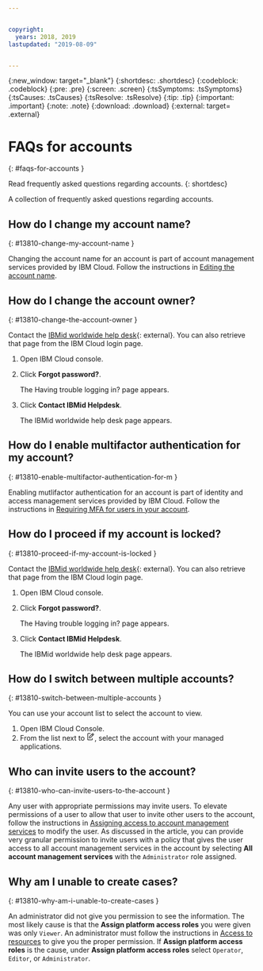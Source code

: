 ```yaml
---


copyright:
  years: 2018, 2019
lastupdated: "2019-08-09"


---
```


{:new_window: target="_blank"} 
{:shortdesc: .shortdesc} 
{:codeblock: .codeblock} 
{:pre: .pre} 
{:screen: .screen} 
{:tsSymptoms: .tsSymptoms} 
{:tsCauses: .tsCauses} 
{:tsResolve: .tsResolve} 
{:tip: .tip} 
{:important: .important} 
{:note: .note} 
{:download: .download} 
{:external: target= .external} 

# FAQs for accounts
{: #faqs-for-accounts } 

Read frequently asked questions regarding accounts.
{: shortdesc} 

A collection of frequently asked questions regarding accounts.

## How do I change my account name?
{: #13810-change-my-account-name } 

Changing the account name for an account is part of account management
services provided by IBM Cloud. Follow the instructions in [Editing the
account
name](/docs/account?topic=account-account_settings#change-acct-name).

## How do I change the account owner?
{: #13810-change-the-account-owner } 

Contact the [IBMid worldwide help
desk](https://www.ibm.com/ibmid/myibm/help/us/helpdesk.html){: external}. You can
also retrieve that page from the IBM Cloud login page.

1.  Open IBM Cloud console.

2.  Click **Forgot password?**.
    
    The Having trouble logging in? page appears.

3.  Click **Contact IBMid Helpdesk**.
    
    The IBMid worldwide help desk page appears.

## How do I enable multifactor authentication for my account?
{: #13810-enable-multifactor-authentication-for-m } 

Enabling mutlifactor authentication for an account is part of identity
and access management services provided by IBM Cloud. Follow the
instructions in [Requiring MFA for users in your
account](/docs/iam?topic=iam-enablemfa#enablemfa).

## How do I proceed if my account is locked?
{: #13810-proceed-if-my-account-is-locked } 

Contact the [IBMid worldwide help
desk](https://www.ibm.com/ibmid/myibm/help/us/helpdesk.html){: external}. You can
also retrieve that page from the IBM Cloud login page.

1.  Open IBM Cloud console.

2.  Click **Forgot password?**.
    
    The Having trouble logging in? page appears.

3.  Click **Contact IBMid Helpdesk**.
    
    The IBMid worldwide help desk page appears.

## How do I switch between multiple accounts?
{: #13810-switch-between-multiple-accounts } 

You can use your account list to select the account to view.

1.  Open IBM Cloud Console.
2.  From the list next to <svg aria-label="pencil with paper"
    alt="pencil with paper" viewBox="0 0 32 32" width="16"
    height="16"><path d="M22 22v6H6V4h10V2H6a2 2 0 0 0-2 2v24a2 2 0 0
    0 2 2h16a2 2 0 0 0 2-2v-6z"/><path d="M29.537 5.76L26.24
    2.463a1.58 1.58 0 0 0-2.236 0L10 16.467V22h5.533L29.537 7.995a1.58
    1.58 0 0 0 0-2.235zM14.704 20H12v-2.704l9.44-9.441 2.705
    2.704zM25.56 9.145l-2.704-2.704 2.267-2.267 2.704
    2.704z"/></svg>, select the account with your managed
    applications.

## Who can invite users to the account?
{: #13810-who-can-invite-users-to-the-account } 

Any user with appropriate permissions may invite users. To elevate
permissions of a user to allow that user to invite other users to the
account, follow the instructions in [Assigning access to account
management
services](/docs/iam?topic=iam-account-services#account-services)
to modify the user. As discussed in the article, you can provide very
granular permission to invite users with a policy that gives the user
access to all account management services in the account by selecting
**All account management services** with the `Administrator` role
assigned.

## Why am I unable to create cases?
{: #13810-why-am-i-unable-to-create-cases } 

An administrator did not give you permission to see the information. The
most likely cause is that the **Assign platform access roles** you were
given was only `Viewer`. An administrator must follow the instructions
in [Access to
resources](/docs/iam?topic=iam-iammanidaccser#access_to_resources)
to give you the proper permission. If **Assign platform access roles**
is the cause, under **Assign platform access roles** select `Operator`,
`Editor`, or `Administrator`.
